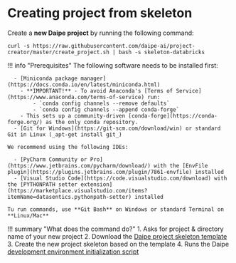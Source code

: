 # Creating project from skeleton

Create a **new Daipe project** by running the following command:

```
curl -s https://raw.githubusercontent.com/daipe-ai/project-creator/master/create_project.sh | bash -s skeleton-databricks
```

!!! info "Prerequisites"
    The following software needs to be installed first:

      - [Miniconda package manager](https://docs.conda.io/en/latest/miniconda.html)
        - **IMPORTANT!** - To avoid Anaconda's [Terms of Service](https://www.anaconda.com/terms-of-service) run:
            - `conda config channels --remove defaults`
            - `conda config channels --append conda-forge`
        - This sets up a community-driven [conda-forge](https://conda-forge.org/) as the only conda repository.
      - [Git for Windows](https://git-scm.com/download/win) or standard Git in Linux (_apt-get install git_)
      
    We recommend using the following IDEs:
    
      - [PyCharm Community or Pro](https://www.jetbrains.com/pycharm/download/) with the [EnvFile plugin](https://plugins.jetbrains.com/plugin/7861-envfile) installed
      - [Visual Studio Code](https://code.visualstudio.com/download) with the [PYTHONPATH setter extension](https://marketplace.visualstudio.com/items?itemName=datasentics.pythonpath-setter) installed

    Tu run commands, use **Git Bash** on Windows or standard Terminal on **Linux/Mac**

!!! summary "What does the command do?"
    1. Asks for project & directory name of your new project 
    2. Download the [Daipe project skeleton template](https://github.com/daipe-ai/skeleton-databricks)
    3. Create the new project skeleton based on the template
    4. Runs the Daipe [development environment initialization script](https://github.com/daipe-ai/benvy)
